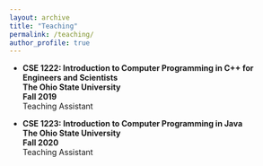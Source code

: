 ```yaml
---
layout: archive
title: "Teaching"
permalink: /teaching/
author_profile: true
---
```


<!-- {% include base_path %}

{% for post in site.teaching reversed %}
  {% include archive-single.html %}
{% endfor %}
 -->

* **CSE 1222: Introduction to Computer Programming in C++ for Engineers and Scientists** <br>
**The Ohio State University** <br>
**Fall 2019** <br>
Teaching Assistant

* **CSE 1223: Introduction to Computer Programming in Java** <br>
**The Ohio State University** <br>
**Fall 2020**<br>
Teaching Assistant
